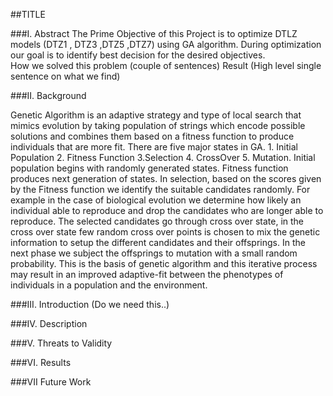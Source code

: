##TITLE

###I. Abstract
The Prime Objective of this Project is to optimize DTLZ models (DTZ1 , DTZ3 ,DTZ5 ,DTZ7) using GA algorithm. During optimization our goal  is to identify best decision for the desired objectives.  
How we solved this problem (couple of sentences)
Result (High level single sentence on what we find)


###II. Background

Genetic Algorithm is an adaptive strategy and type of local search that mimics  evolution by taking population of strings which encode possible solutions and combines them based on a fitness function to produce individuals that are more fit. There are five major states in GA. 1. Initial Population 2. Fitness Function 3.Selection 4. CrossOver 5. Mutation. Initial population begins with randomly generated states. Fitness function produces next generation of states. In selection, based on the scores given by the Fitness function we identify the suitable candidates randomly.  For example in the case of biological evolution we determine how likely an individual  able to reproduce and drop the candidates who are longer able to reproduce. The selected candidates go through cross over state, in the cross over state few random cross over points is chosen to mix the genetic information to setup the different candidates and their offsprings. In the next phase we subject the offsprings to mutation with a small random probability. This is the basis of genetic algorithm and this iterative process may result in an improved adaptive-fit between the phenotypes of individuals in a population and the environment.

###III. Introduction (Do we need this..)


###IV. Description

###V. Threats to Validity

###VI. Results

###VII Future Work
